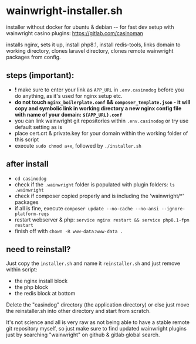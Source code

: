 # wainwright-installer.sh
installer without docker for ubuntu &amp; debian -- for fast dev setup with wainwright casino plugins: https://gitlab.com/casinoman

installs nginx, sets it up, install php8.1, install redis-tools, links domain to working directory, clones laravel directory, clones remote wainwright packages from config.

## steps (important):
- **!** make sure to enter your link as `APP_URL` in `.env.casinodog` before you do anything, as it's used for nginx setup etc.
- **do not touch `nginx_boilerplate.conf` && `composer_template.json` - it will copy and symbolic link in working directory a new nginx config file with name of your domain: `${APP_URL}.conf`**
- you can link wainwright git repositories within `.env.casinodog` or try use default setting as is
- place cert.crt & private.key for your domain within the working folder of this script
- execute `sudo chmod a+x`, followed by `./installer.sh`

## after install
- `cd casinodog`
- check if the `.wainwright` folder is populated with plugin folders: `ls .wainwright`
- check if composer copied properly and is including the 'wainwright/*' packages
- if all is fine, execute `composer update --no-cache --no-ansi --ignore-platform-reqs`
- restart webserver & php: `service nginx restart && service php8.1-fpm restart`
- finish off with `chown -R www-data:www-data .`

## need to reinstall?
Just copy the `installer.sh` and name it `reinstaller.sh` and just remove within script:
 - the nginx install block
 - the php block
 - the redis block at bottom

Delete the "casindog" directory (the application directory) or else just move the reinstaller.sh into other directory and start from scratch.

It's not science and all is very raw as not being able to have a stable remote git repository myself, so just make sure to find updated wainwright plugins just by searching "wainwright" on github & gitlab global search.


